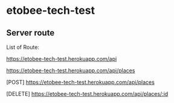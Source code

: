 # etobee-tech-test

## Server route
List of Route:

https://etobee-tech-test.herokuapp.com/api

https://etobee-tech-test.herokuapp.com/api/places

[POST] https://etobee-tech-test.herokuapp.com/api/places

[DELETE] https://etobee-tech-test.herokuapp.com/api/places/:id